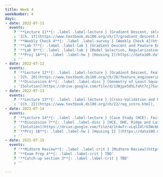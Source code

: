 ```yaml
---
title: Week 4
weekNumber: 4
days:
- date: 2022-07-11
  events:
    ? '**Lecture 11**{: .label .label-lecture } [Gradient Descent, sklearn](lecture/lec11)'
    : '[Ch. 17](https://www.textbook.ds100.org/ch/17/gradient_descent.html)'
    ? '**Weekly Check 4**{: .label .label-survey } [Weekly Check 4](https://forms.gle/fAupTeFzRdMQepdu6)'
    ? '**Lab 7**{: .label .label-lab } [Gradient Descent and Feature Engineering](https://data100.datahub.berkeley.edu/hub/user-redirect/git-pull?repo=https%3A%2F%2Fgithub.com%2FDS-100%2Fsu22&branch=main&urlpath=lab%2Ftree%2Fsu22%2Flab%2Flab07%2Flab07.ipynb) (due Jul 16)'
    ? '**Lab 8**{: .label .label-lab } [Model Selection, Regularization, and Cross-Validation](https://data100.datahub.berkeley.edu/hub/user-redirect/git-pull?repo=https%3A%2F%2Fgithub.com%2FDS-100%2Fsu22&branch=main&urlpath=lab%2Ftree%2Fsu22%2Flab%2Flab08%2Flab08.ipynb) (due Jul 16)'
    ? '**Proj 1A**{: .label .label-hw } [Housing I](https://data100.datahub.berkeley.edu/hub/user-redirect/git-pull?repo=https%3A%2F%2Fgithub.com%2FDS-100%2Fsu22&branch=main&urlpath=lab%2Ftree%2Fsu22%2Fproj%2Fproj1a%2Fproj1a.ipynb) (due Jul 14)'
    : ''
- date: 2022-07-12
  events:
    ? '**Lecture 12**{: .label .label-lecture } [Gradient Descent, Feature Engineering](lecture/lec12)'
    : '[Ch. 20](https://www.textbook.ds100.org/ch/20/feature_engineering.html)'
    ? '**Discussion 6**{: .label .label-disc } [Geometry of Least Squares, Gradient Descent, HCE](https://drive.google.com/file/d/1L-BODbYghy8wpEEqCcZFXLDh2yyOrAEr/view?usp=sharing)'
    : '[Solution](https://drive.google.com/file/d/13WjpxSdhL7aht7cj7Suse3wMBER1520z/view?usp=sharing),[Recording](https://edstem.org/us/courses/23165/discussion/1592785)'
- date: 2022-07-13
  events:
    ? '**Lecture 13**{: .label .label-lecture } [Cross-Validation and Regularization](lecture/lec13)'
    : '[Ch. 22](https://www.textbook.ds100.org/ch/22/reg_intro.html), [21.3](https://www.textbook.ds100.org/ch/21/bias_cv.html)'
- date: 2021-07-14
  events:
    ? '**Lecture 14**{: .label .label-lecture } [Case Study (HCE): Fairness in Housing Appraisal](lecture/lec14)'
    ? '**Discussion 7**{: .label .label-disc } [HCE, OHE, Ridge and Lasso Linear Regression](https://drive.google.com/file/d/1L3ZtgeuMTXwBOiozXiIHrvRXEaVsilHt/view?usp=sharing)'
    : '[Solution](https://drive.google.com/file/d/1t4wTr-vLqlZ4lrU3WcbKooOHm0gKGXPD/view?usp=sharing),[Recording](https://edstem.org/us/courses/23165/discussion/1592785)'
    ? '**Proj 1B**{: .label .label-hw } [Housing II ](https://data100.datahub.berkeley.edu/hub/user-redirect/git-pull?repo=https%3A%2F%2Fgithub.com%2FDS-100%2Fsu22&branch=main&urlpath=lab%2Ftree%2Fsu22%2Fproj%2Fproj1b%2Fproj1b.ipynb)(due Jul 25)'
    : ''
- date: 2021-07-15
  events:
    ? '**Midterm Review**{: .label .label-crit } [Midterm Review](https://edstem.org/us/courses/23165/discussion/1623204)'
    ? '**Exam Prep 4**{: .label .label-crit } TBD'
    ? '**Catch-up section 3**{: .label .label-crit } TBD'
    : ''

---
```

